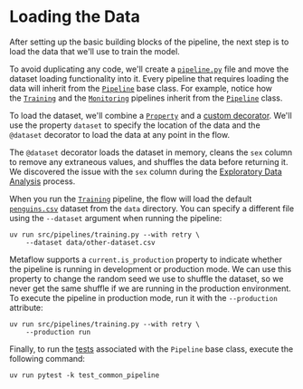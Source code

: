 # Loading the Data

After setting up the basic building blocks of the pipeline, the next step is to load the data that we'll use to train the model.

To avoid duplicating any code, we'll create a [`pipeline.py`](src/common/pipeline.py) file and move the dataset loading functionality into it. Every pipeline that requires loading the data will inherit from the [`Pipeline`](src/common/pipeline.py) base class. For example, notice how the [`Training`](src/pipelines/training.py) and the [`Monitoring`](src/pipelines/monitoring.py) pipelines inherit from the [`Pipeline`](src/common/pipeline.py) class.

To load the dataset, we'll combine a [`Property`](.guide/introduction-to-metaflow/parameterizing-flows.md) and a [custom decorator](.guide/introduction-to-metaflow/decorators-and-mutators.md). We'll use the property `dataset` to specify the location of the data and the `@dataset` decorator to load the data at any point in the flow.

The `@dataset` decorator loads the dataset in memory, cleans the `sex` column to remove any extraneous values, and shuffles the data before returning it. We discovered the issue with the `sex` column during the [Exploratory Data Analysis](notebooks/eda.ipynb) process.

When you run the [`Training`](src/pipelines/training.py) pipeline, the flow will load the default [`penguins.csv`](data/penguins.csv) dataset from the `data` directory. You can specify a different file using the `--dataset` argument when running the pipeline:

```shell
uv run src/pipelines/training.py --with retry \
    --dataset data/other-dataset.csv
```

Metaflow supports a `current.is_production` property to indicate whether the pipeline is running in development or production mode. We can use this property to change the random seed we use to shuffle the dataset, so we never get the same shuffle if we are running in the production environment. To execute the pipeline in production mode, run it with the `--production` attribute:

```shell
uv run src/pipelines/training.py --with retry \
    --production run
```

Finally, to run the [tests](tests/common/test_common_pipeline.py) associated with the `Pipeline` base class, execute the following command:

```shell
uv run pytest -k test_common_pipeline
```
